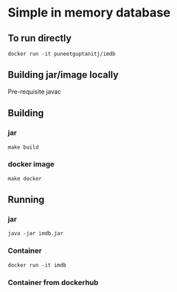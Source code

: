 # Simple in memory database
## To run directly  
```
docker run -it puneetguptanitj/imdb
```
## Building jar/image locally
Pre-requisite javac

## Building
### jar
```
make build
```
### docker image
```
make docker
```
## Running
### jar
```
java -jar imdb.jar
```
### Container
```
docker run -it imdb
```
### Container from dockerhub

